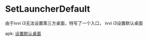 # SetLauncherDefault
由于ivvi i3无法设置第三方桌面，特写了一个入口，
ivvi i3设置默认桌面

apk: [设置默认桌面](https://github.com/xiaowujiang/SetLauncherDefault/raw/master/app/app-release.apk)
